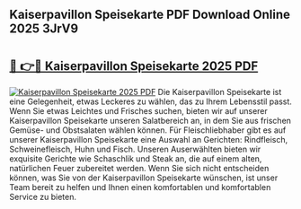 ## Kaiserpavillon Speisekarte PDF Download Online 2025 3JrV9

# <h2><a href="http://gca52l.nevu.top/?p=Kaiserpavillon+Speisekarte">🔗 👉🔴 Kaiserpavillon Speisekarte 2025 PDF</a></h2>

[![Kaiserpavillon Speisekarte 2025 PDF](https://i.imgur.com/dBaPXMq.png)](http://gca52l.nevu.top/?p=Kaiserpavillon+Speisekarte)
Die Kaiserpavillon Speisekarte ist eine Gelegenheit, etwas Leckeres zu wählen, das zu Ihrem Lebensstil passt. Wenn Sie etwas Leichtes und Frisches suchen, bieten wir auf unserer Kaiserpavillon Speisekarte unseren Salatbereich an, in dem Sie aus frischen Gemüse- und Obstsalaten wählen können. Für Fleischliebhaber gibt es auf unserer Kaiserpavillon Speisekarte eine Auswahl an Gerichten: Rindfleisch, Schweinefleisch, Huhn und Fisch. Unseren Auserwählten bieten wir exquisite Gerichte wie Schaschlik und Steak an, die auf einem alten, natürlichen Feuer zubereitet werden. Wenn Sie sich nicht entscheiden können, was Sie von der Kaiserpavillon Speisekarte wünschen, ist unser Team bereit zu helfen und Ihnen einen komfortablen und komfortablen Service zu bieten.
